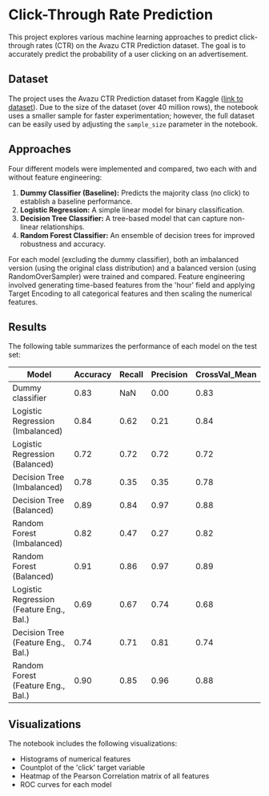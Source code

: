# Click-Through Rate Prediction

This project explores various machine learning approaches to predict click-through rates (CTR) on the Avazu CTR Prediction dataset.  The goal is to accurately predict the probability of a user clicking on an advertisement.

## Dataset

The project uses the Avazu CTR Prediction dataset from Kaggle ([link to dataset](https://www.kaggle.com/c/avazu-ctr-prediction/data)).  Due to the size of the dataset (over 40 million rows), the notebook uses a smaller sample for faster experimentation; however, the full dataset can be easily used by adjusting the `sample_size` parameter in the notebook.


## Approaches

Four different models were implemented and compared, two each with and without feature engineering:

1. **Dummy Classifier (Baseline):** Predicts the majority class (no click) to establish a baseline performance.
2. **Logistic Regression:**  A simple linear model for binary classification.
3. **Decision Tree Classifier:**  A tree-based model that can capture non-linear relationships.
4. **Random Forest Classifier:** An ensemble of decision trees for improved robustness and accuracy.

For each model (excluding the dummy classifier), both an imbalanced version (using the original class distribution) and a balanced version (using RandomOverSampler) were trained and compared. Feature engineering involved generating time-based features from the 'hour' field and applying Target Encoding to all categorical features and then scaling the numerical features.

## Results

The following table summarizes the performance of each model on the test set:


| Model                                    | Accuracy | Recall | Precision | CrossVal_Mean |
|-----------------------------------------|----------|--------|-----------|----------------|
| Dummy classifier                         | 0.83     | NaN    | 0.00      | 0.83           |
| Logistic Regression (Imbalanced)        | 0.84     | 0.62   | 0.21      | 0.84           |
| Logistic Regression (Balanced)           | 0.72     | 0.72   | 0.72      | 0.72           |
| Decision Tree (Imbalanced)              | 0.78     | 0.35   | 0.35      | 0.78           |
| Decision Tree (Balanced)                 | 0.89     | 0.84   | 0.97      | 0.88           |
| Random Forest (Imbalanced)             | 0.82     | 0.47   | 0.27      | 0.82           |
| Random Forest (Balanced)                | 0.91     | 0.86   | 0.97      | 0.89           |
| Logistic Regression (Feature Eng., Bal.) | 0.69     | 0.67   | 0.74      | 0.68           |
| Decision Tree (Feature Eng., Bal.)       | 0.74     | 0.71   | 0.81      | 0.74           |
| Random Forest (Feature Eng., Bal.)      | 0.90     | 0.85   | 0.96      | 0.88           |




## Visualizations

The notebook includes the following visualizations:

* Histograms of numerical features
* Countplot of the 'click' target variable
* Heatmap of the Pearson Correlation matrix of all features
* ROC curves for each model

